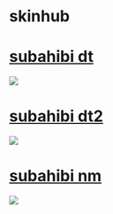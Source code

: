 # skinhub

# [subahibi dt](https://drive.google.com/file/d/1hL-a-hWZUGEylFvEcMNh5kqvgeJw1fGT/view?usp=drive_link)
![](https://github.com/user-attachments/assets/33d9b121-1b30-4a72-98f7-8e55c71b7837)

# [subahibi dt2](https://drive.google.com/file/d/1d7W6atL_Jv5sWNeTgKetF4es_ZgMxmyL/view?usp=drive_link)
![](https://github.com/user-attachments/assets/58154210-785b-40f8-950a-1b361eef18cd)

# [subahibi nm](https://drive.google.com/file/d/1Co1VDmD8E_dyksg8sys4DkmlDtRZgI1S/view?usp=drive_link)
![](https://github.com/user-attachments/assets/684fccdf-cce7-41f3-be87-167724ae637e)
